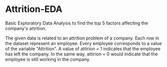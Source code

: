 # Attrition-EDA
Basic Exploratory Data Analysis to find the top 5 factors affecting the company's attrition.

The given data is related to an attrition problem of a company.
Each row in the dataset represent an employee. Every employee corresponds to a value of the variable "Attrition". A value of attirion = 1 indicates that the employee has left the company. In the same way, attirion = 0 would indicate that the employee is still working in the company.
